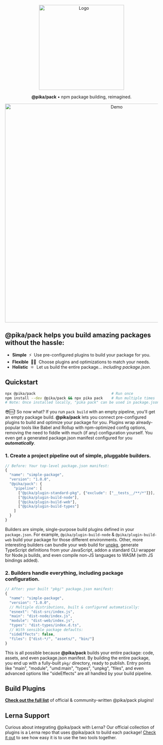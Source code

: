 <p align="center">
  <img alt="Logo" src="https://next.pikapkg.com/static/img/new-logo1.png" width="280">
</p>

<p align="center">
  <strong>@pika/pack</strong> • npm package building, reimagined.
</p>

<p align="center">
  <img alt="Demo" src="https://next.pikapkg.com/static/img/pack-build-demo.gif?" width="720">
</p>


## @pika/pack helps you build amazing packages without the hassle:

- **Simple** &nbsp;⚡️&nbsp; Use pre-configured plugins to build your package for you.
- **Flexible** &nbsp;🏋️‍♀️&nbsp; Choose plugins and optimizations to match your needs.
- **Holistic** &nbsp;⚛️&nbsp; Let us build the entire package... *including package.json.*


## Quickstart

```bash
npx @pika/pack                                   # Run once
npm install --dev @pika/pack && npx pika pack    # Run multiple times
# Note: Once installed locally, "pika pack" can be used in package.json scripts
```

😎🆒! So now what? If you run `pack build` with an empty pipeline, you'll get an empty package build. **@pika/pack** lets you connect pre-configured plugins to build and optimize your package for you. Plugins wrap already-popular tools like Babel and Rollup with npm-optimized config options, removing the need to fiddle with much (if any) configuration yourself. You even get a generated package.json manifest configured for you ***automatically***.

### 1. Create a project pipeline out of simple, pluggable builders.

```js
// Before: Your top-level package.json manifest:
{
  "name": "simple-package",
  "version": "1.0.0",
  "@pika/pack": {
    "pipeline": [
      ["@pika/plugin-standard-pkg", {"exclude": ["__tests__/**/*"]}],
      ["@pika/plugin-build-node"],
      ["@pika/plugin-build-web"],
      ["@pika/plugin-build-types"]
    ]
  }
}
```

Builders are simple, single-purpose build plugins defined in your `package.json`. For example, `@pika/plugin-build-node` & `@pika/plugin-build-web` build your package for those different environments. Other, more interesting builders can bundle your web build for [unpkg](https://unpkg.com), generate TypeScript definitions from your JavaScript, addon a standard CLI wrapper for Node.js builds, and even compile non-JS languages to WASM (with JS bindings added).

### 2. Builders handle everything, including package configuration.

```js
// After: your built "pkg/" package.json manifest:
{
  "name": "simple-package",
  "version": "1.0.0",
  // Multiple distributions, built & configured automatically:
  "esnext": "dist-src/index.js",
  "main": "dist-node/index.js",
  "module": "dist-web/index.js",
  "types": "dist-types/index.d.ts",
  // With sensible package defaults:
  "sideEffects": false,
  "files": ["dist-*/", "assets/", "bin/"]
}
```

This is all possible because **@pika/pack** builds your entire package: code, assets, and even package.json manifest. By building the entire package, you end up with a fully-built `pkg/` directory, ready to publish. Entry points like "main", "module", "umd:main", "types", "unpkg", "files", and even advanced options like "sideEffects" are all handled by your build pipeline.


## Build Plugins

**[Check out the full list](https://github.com/pikapkg/builders)** of official & community-written @pika/pack plugins!


## Lerna Support

Curious about integrating @pika/pack with Lerna? Our official collection of plugins is a Lerna repo that uses @pika/pack to build each package! [Check it out](https://github.com/pikapkg/builders) to see how easy it is to use the two tools together.
